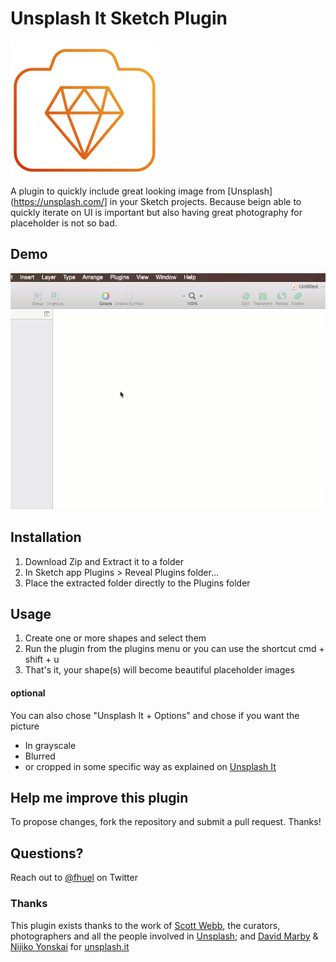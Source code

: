 # Unsplash It Sketch Plugin

![Unsplash It Sketch Plugin Icon](/assets/icon_small.png?raw=true "Unsplash It Sketch Plugin Icon")

A plugin to quickly include great looking image from [Unsplash](https://unsplash.com/] in your Sketch projects.
Because beign able to quickly iterate on UI is important but also having great photography for placeholder is not so bad.

## Demo
![Plugin Demo](/assets/demo.gif?raw=true "Unsplash It Sketch Plugin Demo Animation")

## Installation

1. Download Zip and Extract it to a folder
2. In Sketch app Plugins > Reveal Plugins folder...
3. Place the extracted folder directly to the Plugins folder


## Usage

1. Create one or more shapes and select them
2. Run the plugin from the plugins menu or you can use the shortcut cmd + shift + u
3. That's it, your shape(s) will become beautiful placeholder images

#### optional
You can also chose "Unsplash It + Options" and chose if you want the picture
- In grayscale
- Blurred
- or cropped in some specific way as explained on [Unsplash It](https://www.Unsplash.it)




## Help me improve this plugin
To propose changes, fork the repository and submit a pull request. Thanks!

## Questions?
Reach out to [@fhuel](https://twitter.com/fhuel) on Twitter


### Thanks
This plugin exists thanks to the work of
[Scott Webb](https://twitter.com/scotty_webb), the curators, photographers and all the people involved in [Unsplash](https://unsplash.com/);
and [David Marby](http://dmarby.se/) & [Nijiko Yonskai](https://github.com/Nijikokun) for [unsplash.it](https://unsplash.it/)
